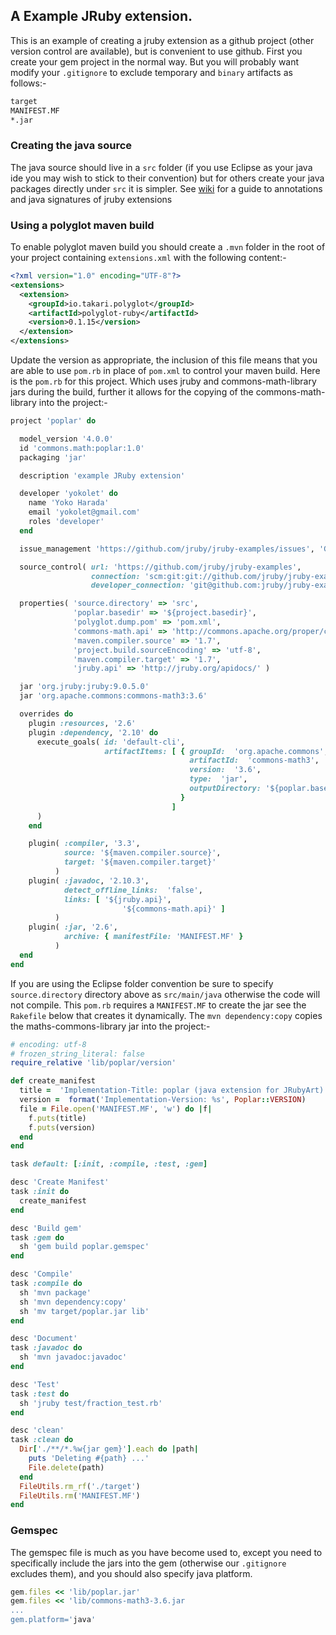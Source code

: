## A Example JRuby extension. 

This is an example of creating a jruby extension as a github project (other version control are available), but is convenient to use github. First you create your gem project in the normal way. But you will probably want modify your `.gitignore` to exclude temporary and `binary` artifacts as follows:-

```bash
target
MANIFEST.MF
*.jar
```
### Creating the java source

The java source should live in a `src` folder (if you use Eclipse as your java ide you may wish to stick to their convention) but for others create your java packages directly under `src` it is simpler. See [wiki](https://github.com/jruby/jruby/wiki/Method-Signatures-and-Annotations-in-JRuby-extensions) for a guide to annotations and java signatures of jruby extensions

### Using a polyglot maven build

To enable polyglot maven build you should create a `.mvn` folder in the root of your project containing `extensions.xml` with the following content:-
```xml
<?xml version="1.0" encoding="UTF-8"?>
<extensions>
  <extension>
    <groupId>io.takari.polyglot</groupId>
    <artifactId>polyglot-ruby</artifactId>
    <version>0.1.15</version>
  </extension>
</extensions>
```
Update the version as appropriate, the inclusion of this file means that you are able to use `pom.rb` in place of `pom.xml` to control your maven build. Here is the `pom.rb` for this project. Which uses jruby and commons-math-library jars during the build, further it allows for the copying of the commons-math-library into the project:-

```ruby
project 'poplar' do

  model_version '4.0.0'
  id 'commons.math:poplar:1.0'
  packaging 'jar'

  description 'example JRuby extension'

  developer 'yokolet' do
    name 'Yoko Harada'
    email 'yokolet@gmail.com'
    roles 'developer'
  end

  issue_management 'https://github.com/jruby/jruby-examples/issues', 'Github'

  source_control( url: 'https://github.com/jruby/jruby-examples',
                  connection: 'scm:git:git://github.com/jruby/jruby-examples.git',
                  developer_connection: 'git@github.com:jruby/jruby-examples.git' )

  properties( 'source.directory' => 'src',
              'poplar.basedir' => '${project.basedir}',
              'polyglot.dump.pom' => 'pom.xml',
              'commons-math.api' => 'http://commons.apache.org/proper/commons-math/javadocs/api-3.6/',
              'maven.compiler.source' => '1.7',
              'project.build.sourceEncoding' => 'utf-8',
              'maven.compiler.target' => '1.7',
              'jruby.api' => 'http://jruby.org/apidocs/' )

  jar 'org.jruby:jruby:9.0.5.0'
  jar 'org.apache.commons:commons-math3:3.6'

  overrides do
    plugin :resources, '2.6'
    plugin :dependency, '2.10' do
      execute_goals( id: 'default-cli',
                     artifactItems: [ { groupId:  'org.apache.commons',
                                        artifactId:  'commons-math3',
                                        version:  '3.6',
                                        type:  'jar',
                                        outputDirectory: '${poplar.basedir}/lib'
                                      }
                                    ]
      )
    end

    plugin( :compiler, '3.3',
            source: '${maven.compiler.source}',
            target: '${maven.compiler.target}'
          )
    plugin( :javadoc, '2.10.3',
            detect_offline_links:  'false',
            links: [ '${jruby.api}',
                         '${commons-math.api}' ]
          )
    plugin( :jar, '2.6',
            archive: { manifestFile: 'MANIFEST.MF' }
          )
  end
end
```
If you are using the Eclipse folder convention be sure to specify `source.directory` directory above as `src/main/java` otherwise the code will not compile. This `pom.rb` requires a `MANIFEST.MF` to create the jar see the `Rakefile` below that creates it dynamically. The `mvn dependency:copy` copies the maths-commons-library jar into the project:-
```ruby
# encoding: utf-8
# frozen_string_literal: false
require_relative 'lib/poplar/version'

def create_manifest
  title =  'Implementation-Title: poplar (java extension for JRubyArt)    '        
  version =  format('Implementation-Version: %s', Poplar::VERSION)
  file = File.open('MANIFEST.MF', 'w') do |f|
    f.puts(title)
    f.puts(version)
  end
end

task default: [:init, :compile, :test, :gem]

desc 'Create Manifest'
task :init do
  create_manifest
end

desc 'Build gem'
task :gem do
  sh 'gem build poplar.gemspec' 
end

desc 'Compile'
task :compile do
  sh 'mvn package'
  sh 'mvn dependency:copy'
  sh 'mv target/poplar.jar lib'
end

desc 'Document'
task :javadoc do
  sh 'mvn javadoc:javadoc'
end

desc 'Test'
task :test do
  sh 'jruby test/fraction_test.rb'
end

desc 'clean'
task :clean do
  Dir['./**/*.%w{jar gem}'].each do |path|
    puts 'Deleting #{path} ...'
    File.delete(path)
  end
  FileUtils.rm_rf('./target')
  FileUtils.rm('MANIFEST.MF')
end
```
### Gemspec
The gemspec file is much as you have become used to, except you need to specifically include the jars into the gem (otherwise our `.gitignore` excludes them), and you should also specify java platform.
```ruby
gem.files << 'lib/poplar.jar'
gem.files << 'lib/commons-math3-3.6.jar
...
gem.platform='java'
```
```
